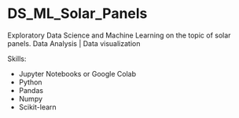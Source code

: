 # DS_ML_Solar_Panels
Exploratory Data Science and Machine Learning on the topic of solar panels.
Data Analysis | Data visualization

Skills:
- Jupyter Notebooks or Google Colab
- Python
- Pandas
- Numpy
- Scikit-learn
